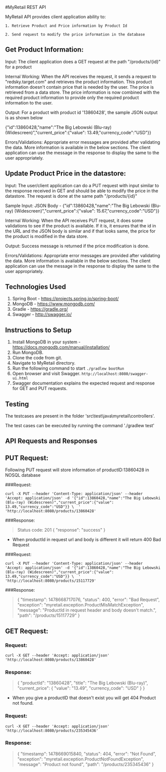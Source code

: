 #MyRetail REST API

MyRetail  API provides client application ability to:

    1. Retrieve Product and Price information by Product Id

    2. Send request to modify the price information in the database

Get Product Information:
-----------------------

Input: The client application does a GET request at the path "/products/{id}" for a product 

Internal Working: When the API receives the request, it sends a request to "redsky.target.com" and retrieves the 
product information. This product information doesn't contain price that is needed by the user. The price is retrieved
from a data store. The price information is now combined with the required product information to provide only the 
required product information to the user.

Output: For a product with product id '13860428', the sample JSON output is as shown below

{"id":13860428,"name":"The Big Lebowski (Blu-ray) (Widescreen)","current_price":{"value": 13.49,"currency_code":"USD"}}

Errors/Validations: Appropriate error messages are provided after validating the data. More information is available in 
the below sections. The client application can use the message in the response to display the same to the user appropriately.


Update Product Price in the datastore:
-------------------------------------

Input: The user/client application can do a PUT request with input similar to the response received in GET and should be able
to modify the price in the datastore. The request is done at the same path "/products/{id}"

Sample Input: JSON Body - {"id":13860428,"name":"The Big Lebowski (Blu-ray) (Widescreen)","current_price":{"value": 15.67,"currency_code":"USD"}}

Internal Working: When the API receives PUT request, it does some validations to see if the product is available. If it is, 
it ensures that the id in the URL and the JSON body is similar and if that looks same, the price for the product is modified 
in the data store.

Output: Success message is returned if the price modification is done.

Errors/Validations: Appropriate error messages are provided after validating the data. More information is available in 
the below sections. The client application can use the message in the response to display the same to the user appropriately.

Technologies Used
-----------------

1. Spring Boot - https://projects.spring.io/spring-boot/
2. MongoDB - https://www.mongodb.com/
3. Gradle - https://gradle.org/
4. Swagger - http://swagger.io/

Instructions to Setup
---------------------
1. Install MongoDB in your system - https://docs.mongodb.com/manual/installation/
2. Run MongoDB.
3. Clone the code from git.
4. Navigate to MyRetail directory.
5. Run the following command to start
`./gradlew bootRun`
6. Open browser and visit Swagger.
`http://localhost:8080/swagger-ui.html`
7. Swagger documentation explains the expected request and response for GET and PUT requests.

Testing
-------
The testcases are present in the folder 'src\test\java\myretail\controllers'. 

The test cases can be executed by running the command './gradlew test'


API Requests and Responses
--------------------------
## PUT Request:

Following PUT request will store information of productID:13860428 in NOSQL database

###Request:

`curl -X PUT --header 'Content-Type: application/json' --header 'Accept: application/json' -d '{"id":13860428,"name":"The Big Lebowski (Blu-ray) (Widescreen)","current_price":{"value": 13.49,"currency_code":"USD"}} \ 
  ' 'http://localhost:8080/products/13860428'`
  
###Response:

>Status code: 201
>{
>   "response": "success"
>}
 
* When productId in request url and body is different it will return 400 Bad Request

###Request:

`curl -X PUT --header 'Content-Type: application/json' --header 'Accept: application/json' -d '{"id":13860428,"name":"The Big Lebowski (Blu-ray) (Widescreen)","current_price":{"value": 13.49,"currency_code":"USD"}} \ 
  ' 'http://localhost:8080/products/15117729'`
  
###Response:

>{
>   "timestamp": 1478668717076,
>   "status": 400,
>   "error": "Bad Request",
>   "exception": "myretail.exception.ProductMisMatchException",
>   "message": "ProductId in request header and body doesn't match.",
>   "path": "/products/15117729"
>}
 
## GET Request:
 
### Request:
 
 `curl -X GET --header 'Accept: application/json' 'http://localhost:8080/products/13860428'`
 
 ### Response:
 
 >{
 >  "productId": "13860428",
 >  "title": "The Big Lebowski (Blu-ray)",
 >  "current_price": {
 >    "value": "13.49",
 >    "currency_code": "USD"
 >  }
 >}
 
 * When you give a productID that doesn't exist you will get 404 Product not found.
 
 ### Request:
 
 `curl -X GET --header 'Accept: application/json' 'http://localhost:8080/products/235345436'`
 
 ### Response:
 
 >{
   >"timestamp": 1478669015840,
   >"status": 404,
   >"error": "Not Found",
   >"exception": "myretail.exception.ProductNotFoundException",
   >"message": "Product not found",
   >"path": "/products/235345436"
 >}
 